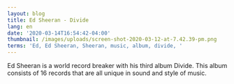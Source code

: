```yaml
---
layout: blog
title: Ed Sheeran - Divide
lang: en
date: '2020-03-14T16:54:42-04:00'
thumbnail: /images/uploads/screen-shot-2020-03-12-at-7.42.39-pm.png
terms: 'Ed, Ed Sheeran, Sheeran, music, album, divide, '
---
```

Ed Sheeran is a world record breaker with his third album Divide. This album consists of 16 records that are all unique in sound and style of music.
